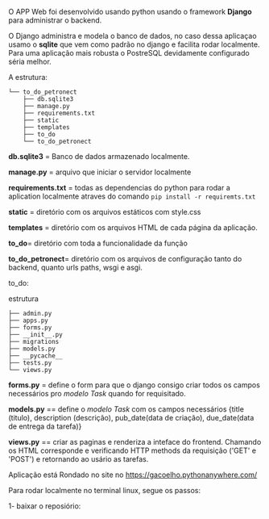 O APP Web foi desenvolvido usando python usando o framework **Django** para administrar o backend.

O Django administra e modela o banco de dados, no caso dessa aplicaçao usamo o **sqlite** que vem como padrão no django e facilita rodar localmente.
Para uma aplicação mais robusta o PostreSQL devidamente configurado séria melhor.

A estrutura:
```
└── to_do_petronect
    ├── db.sqlite3
    ├── manage.py
    ├── requirements.txt
    ├── static
    ├── templates
    ├── to_do
    └── to_do_petronect
```

**db.sqlite3** = Banco de dados armazenado localmente.

**manage.py** = arquivo que iniciar o servidor localmente

**requirements.txt** = todas as dependencias do python para rodar a aplication localmente atraves do comando ```pip install -r requiremts.txt```

**static** = diretório com os arquivos estáticos com style.css

**templates** = diretório com os arquivos HTML de cada página da aplicação.

**to_do**= diretório com toda a funcionalidade da função

**to_do_petronect**= diretório com os arquivos de configuração tanto do backend, quanto urls paths, wsgi e asgi.

to_do:

estrutura
```
├── admin.py
├── apps.py
├── forms.py
├── __init__.py
├── migrations
├── models.py
├── __pycache__
├── tests.py
└── views.py
```

**forms.py** = define o form para que o django consigo criar todos os campos necessários pro *modelo Task* quando for requisitado.

**models.py** == define o *modelo Task* com os campos necessários {title (titulo), description (descrição), pub_date(data de criação), due_date(data de entrega da tarefa)}

**views.py** == criar as paginas e renderiza a inteface do frontend. Chamando os HTML corresponde e verificando HTTP methods da requisição ('GET' e 'POST') e retornando ao usário as tarefas.


Aplicação está Rondado no site no https://gacoelho.pythonanywhere.com/

Para rodar localmente no terminal linux, segue os passos:

1- baixar o reposiório:

```git clone 




